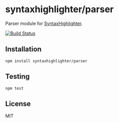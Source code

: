 # syntaxhighlighter/parser

Parser module for [SyntaxHighlighter](https://github.com/syntaxhighlighter).

[![Build Status](https://travis-ci.org/syntaxhighlighter/parser.svg)](https://travis-ci.org/syntaxhighlighter/syntaxhighlighter-parser)

## Installation

    npm install syntaxhighlighter/parser

## Testing

    npm test

## License

MIT
